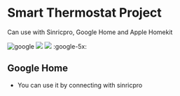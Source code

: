 # Smart Thermostat Project
Can use with Sinricpro, Google Home and Apple Homekit

 ![google](https://logowik.com/content/uploads/images/t_google-home1351.jpg)
 ![](https://logowik.com/content/uploads/images/t_apple-homekit2802.jpg)
 ![](https://scontent.fadb5-1.fna.fbcdn.net/v/t1.6435-9/84568702_585641138687155_593165400535990272_n.png?_nc_cat=110&ccb=1-5&_nc_sid=09cbfe&_nc_ohc=fx53PHJMsZsAX_0UiAQ&_nc_ht=scontent.fadb5-1.fna&oh=00_AT9PdTIQR3I5lfF097KJIUYaEYu0wCjpWt38SwXrULTdRQ&oe=623AFD7B)
:google-5x:

## Google Home
* You can use it by connecting with sinricpro
